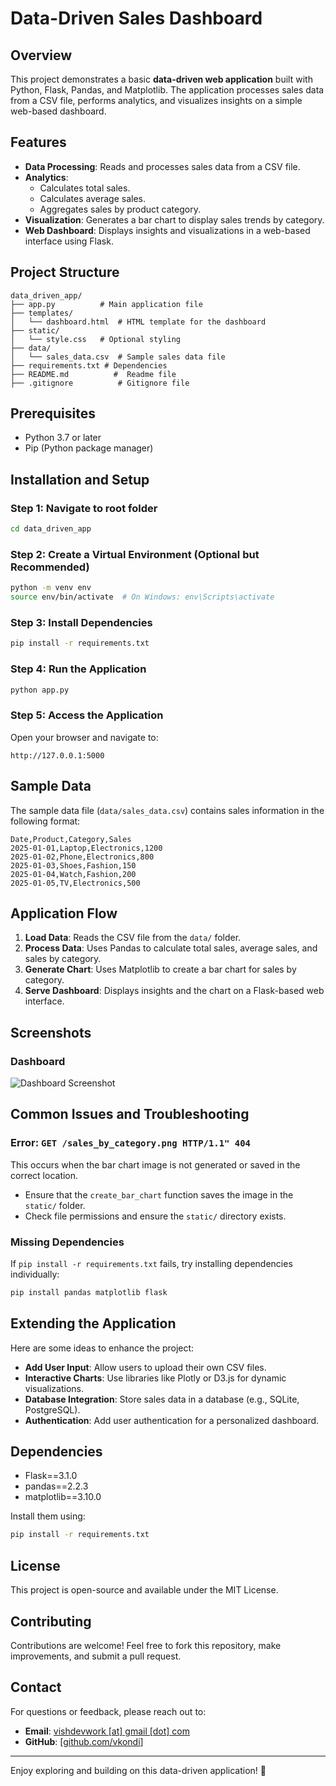 # Data-Driven Sales Dashboard

## Overview
This project demonstrates a basic **data-driven web application** built with Python, Flask, Pandas, and Matplotlib. The application processes sales data from a CSV file, performs analytics, and visualizes insights on a simple web-based dashboard.

## Features
- **Data Processing**: Reads and processes sales data from a CSV file.
- **Analytics**:
  - Calculates total sales.
  - Calculates average sales.
  - Aggregates sales by product category.
- **Visualization**: Generates a bar chart to display sales trends by category.
- **Web Dashboard**: Displays insights and visualizations in a web-based interface using Flask.

## Project Structure
```
data_driven_app/
├── app.py          # Main application file
├── templates/
│   └── dashboard.html  # HTML template for the dashboard
├── static/
│   └── style.css   # Optional styling
├── data/
│   └── sales_data.csv  # Sample sales data file
├── requirements.txt # Dependencies
├── README.md          #  Readme file
├── .gitignore          # Gitignore file
```

## Prerequisites
- Python 3.7 or later
- Pip (Python package manager)

## Installation and Setup

### Step 1: Navigate to root folder
```bash
cd data_driven_app
```

### Step 2: Create a Virtual Environment (Optional but Recommended)
```bash
python -m venv env
source env/bin/activate  # On Windows: env\Scripts\activate
```

### Step 3: Install Dependencies
```bash
pip install -r requirements.txt
```

### Step 4: Run the Application
```bash
python app.py
```

### Step 5: Access the Application
Open your browser and navigate to:
```
http://127.0.0.1:5000
```

## Sample Data
The sample data file (`data/sales_data.csv`) contains sales information in the following format:
```csv
Date,Product,Category,Sales
2025-01-01,Laptop,Electronics,1200
2025-01-02,Phone,Electronics,800
2025-01-03,Shoes,Fashion,150
2025-01-04,Watch,Fashion,200
2025-01-05,TV,Electronics,500
```

## Application Flow
1. **Load Data**: Reads the CSV file from the `data/` folder.
2. **Process Data**: Uses Pandas to calculate total sales, average sales, and sales by category.
3. **Generate Chart**: Uses Matplotlib to create a bar chart for sales by category.
4. **Serve Dashboard**: Displays insights and the chart on a Flask-based web interface.

## Screenshots
### Dashboard
![Dashboard Screenshot](static/sales_by_category.png)

## Common Issues and Troubleshooting
### Error: `GET /sales_by_category.png HTTP/1.1" 404`
This occurs when the bar chart image is not generated or saved in the correct location.
- Ensure that the `create_bar_chart` function saves the image in the `static/` folder.
- Check file permissions and ensure the `static/` directory exists.

### Missing Dependencies
If `pip install -r requirements.txt` fails, try installing dependencies individually:
```bash
pip install pandas matplotlib flask
```

## Extending the Application
Here are some ideas to enhance the project:
- **Add User Input**: Allow users to upload their own CSV files.
- **Interactive Charts**: Use libraries like Plotly or D3.js for dynamic visualizations.
- **Database Integration**: Store sales data in a database (e.g., SQLite, PostgreSQL).
- **Authentication**: Add user authentication for a personalized dashboard.

## Dependencies
- Flask==3.1.0
- pandas==2.2.3
- matplotlib==3.10.0

Install them using:
```bash
pip install -r requirements.txt
```

## License
This project is open-source and available under the MIT License.

## Contributing
Contributions are welcome! Feel free to fork this repository, make improvements, and submit a pull request.

## Contact
For questions or feedback, please reach out to:
- **Email**: [vishdevwork [at] gmail [dot] com](mailto:vishdevwork@gmail.com)
- **GitHub**: [[github.com/vkondi](https://github.com/vkondi)]

---

Enjoy exploring and building on this data-driven application! 🎉


